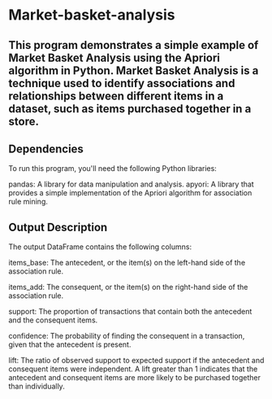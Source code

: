 # Market-basket-analysis

## This program demonstrates a simple example of Market Basket Analysis using the Apriori algorithm in Python. Market Basket Analysis is a technique used to identify associations and relationships between different items in a dataset, such as items purchased together in a store.

## Dependencies
To run this program, you'll need the following Python libraries:

pandas: A library for data manipulation and analysis.
apyori: A library that provides a simple implementation of the Apriori algorithm for association rule mining.

## Output Description
The output DataFrame contains the following columns:

items_base: The antecedent, or the item(s) on the left-hand side of the association rule.

items_add: The consequent, or the item(s) on the right-hand side of the association rule.

support: The proportion of transactions that contain both the antecedent and the consequent items.

confidence: The probability of finding the consequent in a transaction, given that the antecedent is present.

lift: The ratio of observed support to expected support if the antecedent and consequent items were independent. A lift greater than 1 indicates that the antecedent and consequent items are more likely to be purchased together than individually.
